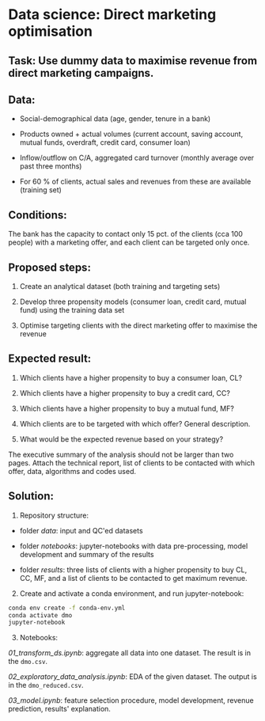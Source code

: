 # Data science: Direct marketing optimisation

## Task: Use dummy data to maximise revenue from direct marketing campaigns.

## Data:

-   Social-demographical data (age, gender, tenure in a bank)

-   Products owned + actual volumes (current account, saving account, mutual funds, overdraft, credit card, consumer loan)

-   Inflow/outflow on C/A, aggregated card turnover (monthly average over past three months)

-   For 60 % of clients, actual sales and revenues from these are available (training set)

## Conditions:

The bank has the capacity to contact only 15 pct. of the clients (cca 100 people) with a marketing offer, and each client can be targeted only once.

## Proposed steps:

1.  Create an analytical dataset (both training and targeting sets)

2.  Develop three propensity models (consumer loan, credit card, mutual fund) using the training data set

3.  Optimise targeting clients with the direct marketing offer to maximise the revenue

## Expected result:

1.  Which clients have a higher propensity to buy a consumer loan, CL?

2.  Which clients have a higher propensity to buy a credit card, CC?

3.  Which clients have a higher propensity to buy a mutual fund, MF?

4.  Which clients are to be targeted with which offer? General description.

5.  What would be the expected revenue based on your strategy?

The executive summary of the analysis should not be larger than two pages. Attach the technical report, list of clients to be contacted with which offer, data, algorithms and codes used.

## Solution:

1.  Repository structure:

-   folder *data*: input and QC'ed datasets

-   folder *notebooks*: jupyter-notebooks with data pre-processing, model development and summary of the results

-   folder *results*: three lists of clients with a higher propensity to buy CL, CC, MF, and a list of clients to be contacted to get maximum revenue.

2.  Create and activate a conda environment, and run jupyter-notebook:

``` sh
conda env create -f conda-env.yml
conda activate dmo
jupyter-notebook
```

3.  Notebooks:

*01_transform_ds.ipynb*: aggregate all data into one dataset. The result is in the `dmo.csv`.

*02_exploratory_data_analysis.ipynb*: EDA of the given dataset. The output is in the `dmo_reduced.csv`.

*03_model.ipynb*: feature selection procedure, model development, revenue prediction, results' explanation.
